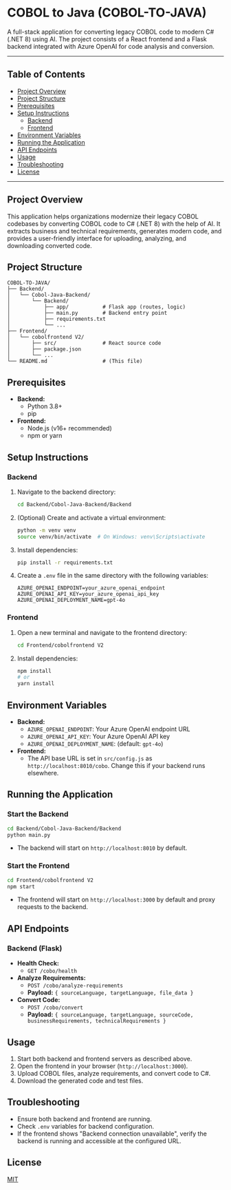 # COBOL to Java (COBOL-TO-JAVA)

A full-stack application for converting legacy COBOL code to modern C# (.NET 8) using AI. The project consists of a React frontend and a Flask backend integrated with Azure OpenAI for code analysis and conversion.

---

## Table of Contents
- [Project Overview](#project-overview)
- [Project Structure](#project-structure)
- [Prerequisites](#prerequisites)
- [Setup Instructions](#setup-instructions)
  - [Backend](#backend)
  - [Frontend](#frontend)
- [Environment Variables](#environment-variables)
- [Running the Application](#running-the-application)
- [API Endpoints](#api-endpoints)
- [Usage](#usage)
- [Troubleshooting](#troubleshooting)
- [License](#license)

---

## Project Overview

This application helps organizations modernize their legacy COBOL codebases by converting COBOL code to C# (.NET 8) with the help of AI. It extracts business and technical requirements, generates modern code, and provides a user-friendly interface for uploading, analyzing, and downloading converted code.

## Project Structure

```
COBOL-TO-JAVA/
├── Backend/
│   └── Cobol-Java-Backend/
│       └── Backend/
│           ├── app/           # Flask app (routes, logic)
│           ├── main.py        # Backend entry point
│           ├── requirements.txt
│           └── ...
├── Frontend/
│   └── cobolfrontend V2/
│       ├── src/               # React source code
│       ├── package.json
│       └── ...
└── README.md                  # (This file)
```

## Prerequisites

- **Backend:**
  - Python 3.8+
  - pip
- **Frontend:**
  - Node.js (v16+ recommended)
  - npm or yarn

## Setup Instructions

### Backend

1. Navigate to the backend directory:
   ```sh
   cd Backend/Cobol-Java-Backend/Backend
   ```
2. (Optional) Create and activate a virtual environment:
   ```sh
   python -m venv venv
   source venv/bin/activate  # On Windows: venv\Scripts\activate
   ```
3. Install dependencies:
   ```sh
   pip install -r requirements.txt
   ```
4. Create a `.env` file in the same directory with the following variables:
   ```env
   AZURE_OPENAI_ENDPOINT=your_azure_openai_endpoint
   AZURE_OPENAI_API_KEY=your_azure_openai_api_key
   AZURE_OPENAI_DEPLOYMENT_NAME=gpt-4o
   ```

### Frontend

1. Open a new terminal and navigate to the frontend directory:
   ```sh
   cd Frontend/cobolfrontend V2
   ```
2. Install dependencies:
   ```sh
   npm install
   # or
   yarn install
   ```

## Environment Variables

- **Backend:**
  - `AZURE_OPENAI_ENDPOINT`: Your Azure OpenAI endpoint URL
  - `AZURE_OPENAI_API_KEY`: Your Azure OpenAI API key
  - `AZURE_OPENAI_DEPLOYMENT_NAME`: (default: `gpt-4o`)
- **Frontend:**
  - The API base URL is set in `src/config.js` as `http://localhost:8010/cobo`. Change this if your backend runs elsewhere.

## Running the Application

### Start the Backend
```sh
cd Backend/Cobol-Java-Backend/Backend
python main.py
```
- The backend will start on `http://localhost:8010` by default.

### Start the Frontend
```sh
cd Frontend/cobolfrontend V2
npm start
```
- The frontend will start on `http://localhost:3000` by default and proxy requests to the backend.

## API Endpoints

### Backend (Flask)
- **Health Check:**
  - `GET /cobo/health`
- **Analyze Requirements:**
  - `POST /cobo/analyze-requirements`
  - **Payload:** `{ sourceLanguage, targetLanguage, file_data }`
- **Convert Code:**
  - `POST /cobo/convert`
  - **Payload:** `{ sourceLanguage, targetLanguage, sourceCode, businessRequirements, technicalRequirements }`

## Usage

1. Start both backend and frontend servers as described above.
2. Open the frontend in your browser (`http://localhost:3000`).
3. Upload COBOL files, analyze requirements, and convert code to C#.
4. Download the generated code and test files.

## Troubleshooting
- Ensure both backend and frontend are running.
- Check `.env` variables for backend configuration.
- If the frontend shows "Backend connection unavailable", verify the backend is running and accessible at the configured URL.

## License

[MIT](LICENSE) 